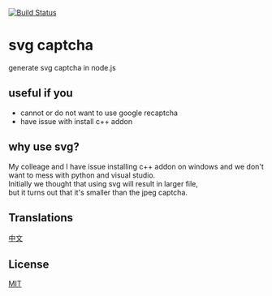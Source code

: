 [![Build Status](https://travis-ci.org/steambap/svg-captcha.svg?branch=master)](https://travis-ci.org/steambap/svg-captcha)

# svg captcha

generate svg captcha in node.js

## useful if you

- cannot or do not want to use google recaptcha
- have issue with install c++ addon

## why use svg?

My colleage and I have issue installing c++ addon on windows and we don't want to mess with python and visual studio.  
Initially we thought that using svg will result in larger file,  
but it turns out that it's smaller than the jpeg captcha.

## Translations
[中文](README_CN.md)

## License
[MIT](LICENSE.md)